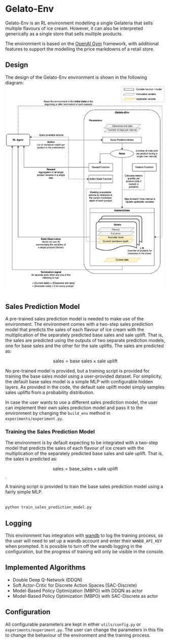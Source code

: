 # Gelato-Env

Gelato-Env is an RL environment modelling a single Gelateria that sells multiple flavours of ice cream. 
However, it can also be interpreted generically as a single store that sells multiple products.

The environment is based on the [OpenAI Gym](https://www.gymlibrary.dev/) framework, with additional features to support the modelling the price markdowns of a retail store.

## Design
The design of the Gelato-Env environment is shown in the following diagram:
![Design of Gelato-Env](imgs/GelatoEnv_diagram.png)

## Sales Prediction Model
A pre-trained sales prediction model is needed to make use of the environment. The environment comes with a two-step sales prediction model that predicts the sales of each flavour of ice cream with the multiplication of the separately predicted base sales and sale uplift. That is, the sales are predicted using the outputs of two separate prediction models, one for base sales and the other for the sale uplifts. The sales are predicted as:

$$\text{sales} = \text{base sales} \times \text{sale uplift}$$

No pre-trained model is provided, but a training script is provided for training the base sales model using a user-provided dataset. For simplicity, the default base sales model is a simple MLP with configurable hidden layers. As provided in the code, the default sale uplift model simply samples sales uplifts from a probability distribution.

In case the user wants to use a different sales prediction model, the user can implement their own sales prediction model and pass it to the environment by changing the `build_env` method in `experiments/experiment.py`.


### Training the Sales Prediction Model

The environment is by default expecting to be integrated with a two-step model that predicts the sales of each flavour of ice cream with the multiplication of the separately predicted base sales and sale uplift. That is, the sales is predicted as:

$$\text{sales} = \text{base_sales} \times \text{sale uplift} $$.


A training script is provided to train the base sales prediction model using a fairly simple MLP.

```python

python train_sales_prediction_model.py

```




## Logging
This environment has integration with [wandb](https://docs.wandb.ai) to log the training process, so the user will need to set up a wandb account and enter their `WANDB_API_KEY` when prompted.
It is possible to turn off the wandb logging in the configuration, but the progress of training will only be visible in the console.

[//]: # (## Installation)

## Implemented Algorithms

[//]: # (* TD-Zero)

[//]: # (* MC-Control)
* Double Deep Q-Network (DDQN)
* Soft Actor-Critic for Discrete Action Spaces (SAC-Discrete)
* Model-Based Policy Optimization (MBPO) with DDQN as actor
* Model-Based Policy Optimization (MBPO) with SAC-Discrete as actor

## Configuration
All configurable parameters are kept in either `utils/config.py` or `experiments/experiment.py`. The user can change the parameters in this file to change the behaviour of the environment and the training process.

[//]: # (### Linux)

[//]: # ()
[//]: # (It is convenient to make use of `pipx` to install general helper packages:)

[//]: # ()
[//]: # (```bash)

[//]: # (python -m venv $HOME/.venvs)

[//]: # (source $HOME/.venvs/bin/activate)

[//]: # (pip install pipx)

[//]: # (pipx install black)

[//]: # (pipx install isort)

[//]: # (pipx install ruff)

[//]: # (pipx install pre-commit)

[//]: # (```)

[//]: # ()
[//]: # (Use the Makefile to install the repo and its dependencies:)

[//]: # ()
[//]: # (```bash)

[//]: # (make setup)

[//]: # (```)

[//]: # ()
[//]: # (#)
